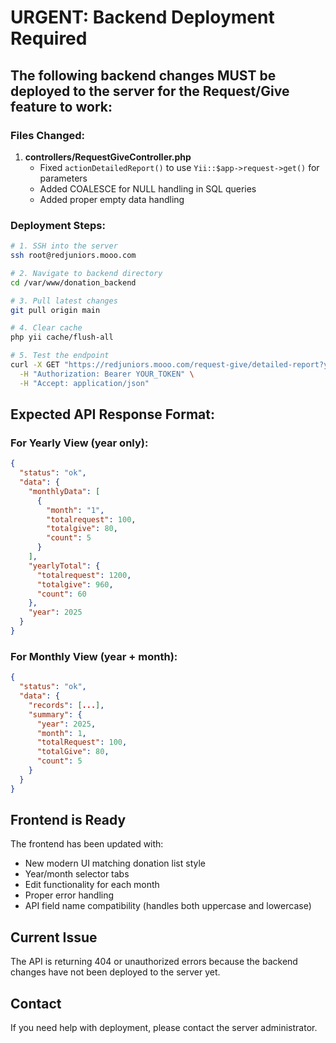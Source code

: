 # URGENT: Backend Deployment Required

## The following backend changes MUST be deployed to the server for the Request/Give feature to work:

### Files Changed:
1. **controllers/RequestGiveController.php**
   - Fixed `actionDetailedReport()` to use `Yii::$app->request->get()` for parameters
   - Added COALESCE for NULL handling in SQL queries
   - Added proper empty data handling

### Deployment Steps:

```bash
# 1. SSH into the server
ssh root@redjuniors.mooo.com

# 2. Navigate to backend directory
cd /var/www/donation_backend

# 3. Pull latest changes
git pull origin main

# 4. Clear cache
php yii cache/flush-all

# 5. Test the endpoint
curl -X GET "https://redjuniors.mooo.com/request-give/detailed-report?year=2025" \
  -H "Authorization: Bearer YOUR_TOKEN" \
  -H "Accept: application/json"
```

## Expected API Response Format:

### For Yearly View (year only):
```json
{
  "status": "ok",
  "data": {
    "monthlyData": [
      {
        "month": "1",
        "totalrequest": 100,
        "totalgive": 80,
        "count": 5
      }
    ],
    "yearlyTotal": {
      "totalrequest": 1200,
      "totalgive": 960,
      "count": 60
    },
    "year": 2025
  }
}
```

### For Monthly View (year + month):
```json
{
  "status": "ok",
  "data": {
    "records": [...],
    "summary": {
      "year": 2025,
      "month": 1,
      "totalRequest": 100,
      "totalGive": 80,
      "count": 5
    }
  }
}
```

## Frontend is Ready
The frontend has been updated with:
- New modern UI matching donation list style
- Year/month selector tabs
- Edit functionality for each month
- Proper error handling
- API field name compatibility (handles both uppercase and lowercase)

## Current Issue
The API is returning 404 or unauthorized errors because the backend changes have not been deployed to the server yet.

## Contact
If you need help with deployment, please contact the server administrator.